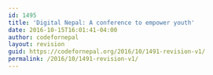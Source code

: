 ```yaml
---
id: 1495
title: 'Digital Nepal: A conference to empower youth'
date: 2016-10-15T16:01:41-04:00
author: codefornepal
layout: revision
guid: https://codefornepal.org/2016/10/1491-revision-v1/
permalink: /2016/10/1491-revision-v1/
---
```

